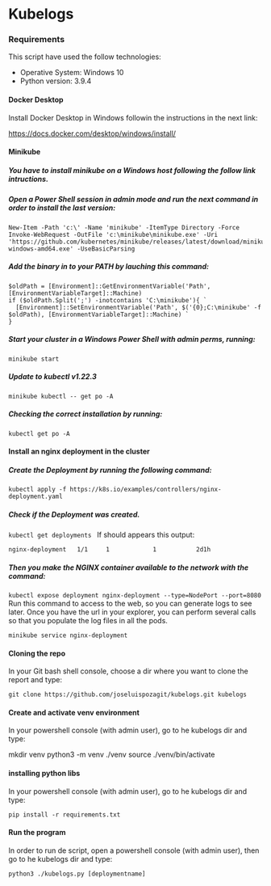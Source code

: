 
# Kubelogs

### Requirements
This script have used the follow technologies:

- Operative System: Windows 10
- Python version: 3.9.4


#### Docker Desktop 

Install Docker Desktop in Windows followin the instructions in the next link:

https://docs.docker.com/desktop/windows/install/

####  Minikube

##### You have to install minikube on a Windows host following the follow  link intructions.

##### Open a Power Shell session in admin mode and run the next command in order to install the last version:

    New-Item -Path 'c:\' -Name 'minikube' -ItemType Directory -Force
    Invoke-WebRequest -OutFile 'c:\minikube\minikube.exe' -Uri 'https://github.com/kubernetes/minikube/releases/latest/download/minikube-windows-amd64.exe' -UseBasicParsing

##### Add the binary in to your PATH by lauching this command:

    $oldPath = [Environment]::GetEnvironmentVariable('Path', [EnvironmentVariableTarget]::Machine)
    if ($oldPath.Split(';') -inotcontains 'C:\minikube'){ `
      [Environment]::SetEnvironmentVariable('Path', $('{0};C:\minikube' -f $oldPath), [EnvironmentVariableTarget]::Machine) `
    }

##### Start your cluster in a Windows Power Shell **with admin perms**, running:
`minikube start`

##### Update to kubectl v1.22.3
`minikube kubectl -- get po -A`

##### Checking the correct installation by running:
`kubectl get po -A`

#### Install an nginx deployment in the cluster 


##### Create the Deployment by running the following command:

`kubectl apply -f https://k8s.io/examples/controllers/nginx-deployment.yaml`

##### Check if the Deployment was created.

`kubectl get deployments
`
If should appears this output:

`nginx-deployment   1/1     1            1           2d1h
`
##### Then you  make the NGINX container available to the network with the command:

`kubectl expose deployment nginx-deployment --type=NodePort --port=8080
`
Run this command to access to the web, so you can generate logs to see later. Once you have the url in your explorer, you can perform several calls so that you populate the log files in all the pods.

`minikube service nginx-deployment
`
#### Cloning the repo

In your Git bash shell console, choose a dir where you want to clone the report and type:

`git clone https://github.com/joseluispozagit/kubelogs.git kubelogs
`

####  Create and activate venv environment

In your powershell console (with admin user), go to he kubelogs dir and  type:

mkdir venv
python3 -m venv ./venv
source ./venv/bin/activate

####  installing python libs

In your powershell console (with admin user), go to he kubelogs dir and  type:

`pip install -r requirements.txt
`
####  Run the program

In order to run de script, open  a powershell console (with admin user), then go to he kubelogs dir and  type:

`python3 ./kubelogs.py [deploymentname]`
